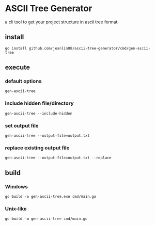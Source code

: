 # ASCII Tree Generator
a cli tool to get your project structure in ascii tree format
## install
`go install github.com/jeanlin88/ascii-tree-generator/cmd/gen-ascii-tree`
## execute
### default options
`gen-ascii-tree`
### include hidden file/directory
`gen-ascii-tree --include-hidden`
### set output file
`gen-ascii-tree --output-file=output.txt`
### replace existing output file
`gen-ascii-tree --output-file=output.txt --replace`
## build
### Windows
`go build -o gen-ascii-tree.exe cmd/main.go`
### Unix-like
`go build -o gen-ascii-tree cmd/main.go`
